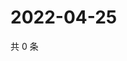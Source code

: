 # 2022-04-25

共 0 条

<!-- BEGIN WEIBO -->
<!-- 最后更新时间 Mon Apr 25 2022 00:20:44 GMT+0800 (China Standard Time) -->

<!-- END WEIBO -->
